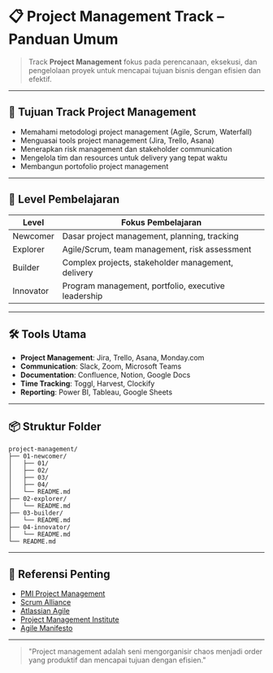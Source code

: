 # 📋 Project Management Track – Panduan Umum

> Track **Project Management** fokus pada perencanaan, eksekusi, dan pengelolaan proyek untuk mencapai tujuan bisnis dengan efisien dan efektif.

---

## 🎯 Tujuan Track Project Management

- Memahami metodologi project management (Agile, Scrum, Waterfall)
- Menguasai tools project management (Jira, Trello, Asana)
- Menerapkan risk management dan stakeholder communication
- Mengelola tim dan resources untuk delivery yang tepat waktu
- Membangun portofolio project management

---

## 🧭 Level Pembelajaran

| Level     | Fokus Pembelajaran                                   |
| --------- | ---------------------------------------------------- |
| Newcomer  | Dasar project management, planning, tracking         |
| Explorer  | Agile/Scrum, team management, risk assessment       |
| Builder   | Complex projects, stakeholder management, delivery   |
| Innovator | Program management, portfolio, executive leadership  |

---

## 🛠 Tools Utama

- **Project Management**: Jira, Trello, Asana, Monday.com
- **Communication**: Slack, Zoom, Microsoft Teams
- **Documentation**: Confluence, Notion, Google Docs
- **Time Tracking**: Toggl, Harvest, Clockify
- **Reporting**: Power BI, Tableau, Google Sheets

---

## 📦 Struktur Folder

```
project-management/
├── 01-newcomer/
│   ├── 01/
│   ├── 02/
│   ├── 03/
│   ├── 04/
│   └── README.md
├── 02-explorer/
│   └── README.md
├── 03-builder/
│   └── README.md
├── 04-innovator/
│   └── README.md
└── README.md
```

---

## 🔗 Referensi Penting

- [PMI Project Management](https://www.pmi.org/)
- [Scrum Alliance](https://www.scrumalliance.org/)
- [Atlassian Agile](https://www.atlassian.com/agile)
- [Project Management Institute](https://www.pmi.org/)
- [Agile Manifesto](https://agilemanifesto.org/)

---

> "Project management adalah seni mengorganisir chaos menjadi order yang produktif dan mencapai tujuan dengan efisien." 